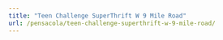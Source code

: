 ```yaml
---
title: "Teen Challenge SuperThrift W 9 Mile Road"
url: /pensacola/teen-challenge-superthrift-w-9-mile-road/
---
```

